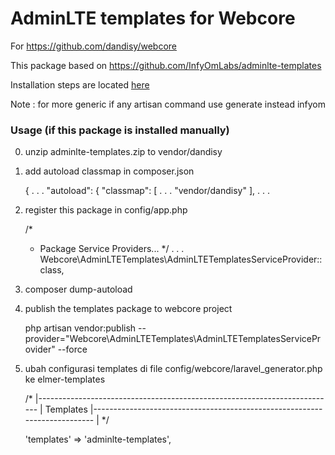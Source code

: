 AdminLTE templates for Webcore
==============================

For https://github.com/dandisy/webcore

This package based on https://github.com/InfyOmLabs/adminlte-templates

Installation steps are located [here](http://labs.infyom.com/laravelgenerator/docs/master/adminlte-templates)

Note :
for more generic if any artisan command use generate instead infyom

### Usage (if this package is installed manually)

0. unzip adminlte-templates.zip to vendor/dandisy

1. add autoload classmap in composer.json

    {
        . . .
        "autoload": {
            "classmap": [
                . . .
                "vendor/dandisy"
            ],
            . . .

2. register this package in config/app.php

    /*
    * Package Service Providers...
    */
    . . .    
    Webcore\AdminLTETemplates\AdminLTETemplatesServiceProvider::class,

3. composer dump-autoload
4. publish the templates package to webcore project

    php artisan vendor:publish --provider="Webcore\AdminLTETemplates\AdminLTETemplatesServiceProvider" --force

5. ubah configurasi templates di file config/webcore/laravel_generator.php ke elmer-templates

    /*
    |--------------------------------------------------------------------------
    | Templates
    |--------------------------------------------------------------------------
    |
    */

    'templates'         => 'adminlte-templates',
